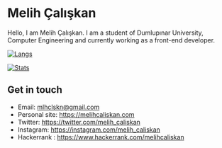 # Melih Çalışkan
Hello, I am Melih Çalışkan. I am a student of Dumlupınar University, Computer Engineering and currently working as a front-end developer.

[![Langs](https://github-readme-stats.vercel.app/api/top-langs/?username=melihcaliskan&layout=compact)](#)

[![Stats](https://github-readme-stats.vercel.app/api?username=melihcaliskan&show_icons=true)](#)


## Get in touch
- Email: mlhclskn@gmail.com
- Personal site: https://melihcaliskan.com
- Twitter: https://twitter.com/melih_caliskan
- Instagram: https://instagram.com/melih_caliskan
- Hackerrank : https://www.hackerrank.com/melihcaliskan
